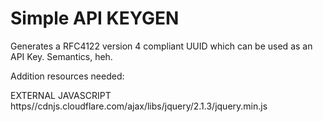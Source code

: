 # Simple API KEYGEN

Generates a RFC4122 version 4 compliant UUID which can be used as an API Key. Semantics, heh.

Addition resources needed:

EXTERNAL JAVASCRIPT
https//cdnjs.cloudflare.com/ajax/libs/jquery/2.1.3/jquery.min.js
